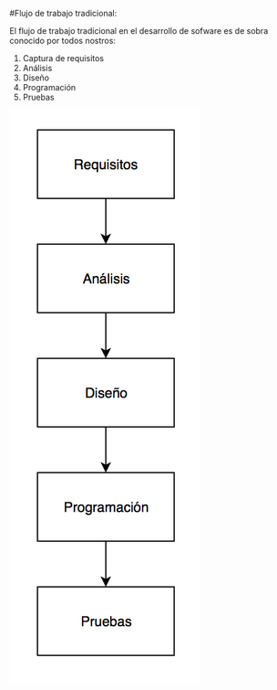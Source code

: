 #Flujo de trabajo tradicional:

El flujo de trabajo tradicional en el desarrollo de sofware es de sobra conocido por todos nostros:

1. Captura de requisitos
2. Análisis
3. Diseño
4. Programación
5. Pruebas

![Diagrama del lujo de trabajo tradicional](../images/flujo-tradicional.png "Flujo de trabajo tradicional")


